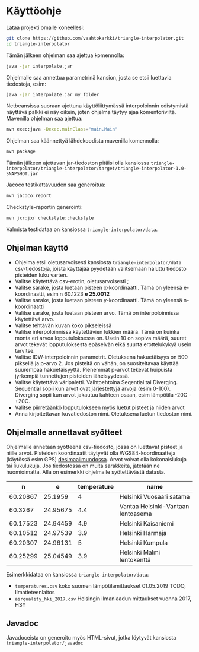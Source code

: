 # Käyttöohje

Lataa projekti omalle koneellesi:

```bash
git clone https://github.com/vaahtokarkki/triangle-interpolator.git
cd triangle-interpolator
```

Tämän jälkeen ohjelman saa ajettua komennolla:

```bash
java -jar interpolate.jar 
```

Ohjelmalle saa annettua parametrinä kansion, josta se etsii luettavia tiedostoja, esim:
```bash
java -jar interpolate.jar my_folder
```

Netbeansissa suoraan ajettuna käyttöliittymässä interpoloinnin edistymistä näyttävä palkki ei näy oikein, joten ohjelma täytyy ajaa komentoriviltä. Mavenilla ohjelman saa ajettua:

```bash
mvn exec:java -Dexec.mainClass="main.Main"
```

Ohjelman saa käännettyä lähdekoodista mavenilla komennolla:

```bash
mvn package
```

Tämän jälkeen ajettavan jar-tiedoston pitäisi olla kansiossa `triangle-interpolator/triangle-interpolator/target/triangle-interpolator-1.0-SNAPSHOT.jar`

Jacoco testikattavuuden saa generoitua:
 ```bash
mvn jacoco:report
 ```

Checkstyle-raportin generointi:
 ```bash
mvn jxr:jxr checkstyle:checkstyle
 ```  

Valmista testidataa on kansiossa `triangle-interpolator/data`.

## Ohjelman käyttö

* Ohjelma etsii oletusarvoisesti kansiosta `triangle-interpolator/data` csv-tiedostoja, joista käyttäjää pyydetään valitsemaan haluttu tiedosto pisteiden luku varten.
* Valitse käytettävä csv-erotin, oletusarvoisesti ;
* Valitse sarake, josta luetaan pisteen x-koordinaatti. Tämä on yleensä e-koordinaatti, esim n 60.1223 __e 25.0012__
* Valitse sarake, josta luetaan pisteen y-koordinaatti. Tämä on yleensä n-koordinaatti
* Valitse sarake, josta luetaan pisteen arvo. Tämä on interpoloinnissa käytettävä arvo.
* Valitse tehtävän kuvan koko pikseleissä
* Valitse interpoloinnissa käytettävien lukkien määrä. Tämä on kuinka monta eri arvoa lopputuloksessa on. Usein 10 on sopiva määrä, suuret arvot tekevät lopputuloksesta epäselvän eikä suurta erottelukykyä usein tarvitse.
* Valitse IDW-interpoloinnin parametrit. Oletuksena hakuetäisyys on 500 pikseliä ja p-arvo 2. Jos pisteitä on vähän, on suositeltavaa käyttää suurempaa hakuetäisyyttä. Pienemmät p-arvot tekevät huipuista jyrkempiä tunnettujen pisteiden läheisyydessä.
* Valitse käytettävä väripaletti. Vaihtoehtoina Seqential tai Diverging. Sequential sopii kun arvot ovat järjestettyjä arvoja (esim 0-100). Diverging sopii kun arvot jakautuu kahteen osaan, esim lämpötila -20C - +20C.
* Valitse piirretäänkö lopputulokseen myös luetut pisteet ja niiden arvot
* Anna kirjoitettavan kuvatiedoston nimi. Oletuksena luetun tiedoston nimi.

## Ohjelmalle annettavat syötteet

Ohjelmalle annetaan syötteenä csv-tiedosto, jossa on luettavat pisteet ja niille arvot. Pisteiden koordinaatit täytyvät olla WGS84-koordinaatteja (käytössä esim GPS) [desimaalimuodossa](https://en.wikipedia.org/wiki/Decimal_degrees). Arvot voivat olla kokonaislukuja tai liukulukuja. Jos tiedostossa on muita sarakkeita, jätetään ne huomioimatta. Alla on esimerkki ohjelmalle syötettävästä datasta.

**n**|**e**|**temperature**|**name**
-----|-----|-----|-----
60.20867|25.1959|4|Helsinki Vuosaari satama
60.3267|24.95675|4.4|Vantaa Helsinki-Vantaan lentoasema
60.17523|24.94459|4.9|Helsinki Kaisaniemi
60.10512|24.97539|3.9|Helsinki Harmaja
60.20307|24.96131|5|Helsinki Kumpula
60.25299|25.04549|3.9|Helsinki Malmi lentokenttä

Esimerkkidataa on kansiossa `triangle-interpolator/data`:

* `temperatures.csv` koko suomen lämpötilamittaukset 01.05.2019 TODO, Ilmatieteenlaitos
* `airquality_hki_2017.csv` Helsingin ilmanlaadun mittaukset vuonna 2017, HSY

## Javadoc

Javadoceista on generoitu myös HTML-sivut, jotka löytyvät kansiosta `triangle-interpolator/javadoc`